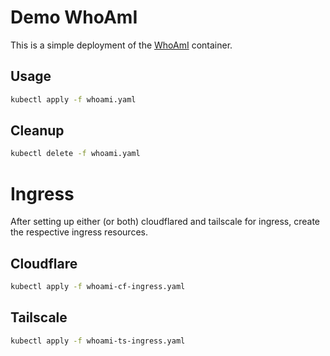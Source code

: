 # Demo WhoAmI

This is a simple deployment of the [WhoAmI](https://github.com/containous/whoami) container.

## Usage

```bash
kubectl apply -f whoami.yaml
```

## Cleanup

```bash
kubectl delete -f whoami.yaml
```

# Ingress
After setting up either (or both) cloudflared and tailscale for ingress, create the respective ingress resources.

## Cloudflare

```bash
kubectl apply -f whoami-cf-ingress.yaml
```

## Tailscale

```bash
kubectl apply -f whoami-ts-ingress.yaml
```

